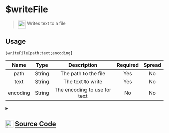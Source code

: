# $writeFile
> <img align="top" src="https://upload.wikimedia.org/wikipedia/commons/thumb/e/e4/Infobox_info_icon.svg/160px-Infobox_info_icon.svg.png?20150409153300" alt="image" width="25" height="auto"> Writes text to a file
## Usage
```
$writeFile[path;text;encoding]
```
| Name | Type | Description | Required | Spread
| :---: | :---: | :---: | :---: | :---: |
path | String | The path to the file | Yes | No
text | String | The text to write | Yes | No
encoding | String | The encoding to use for text | No | No
<details>
<summary>
    
## <img align="top" src="https://cdn4.iconfinder.com/data/icons/iconsimple-logotypes/512/github-512.png" alt="image" width="25" height="auto">  [Source Code](https://github.com/tryforge/ForgeScript-V2/blob/main/src/native/writeFile.ts)
    
</summary>
    
```ts
import { writeFileSync } from "fs"
import { ArgType, NativeFunction, Return } from "../structures"

export default new NativeFunction({
    name: "$writeFile",
    version: "1.0.0",
    description: "Writes text to a file",
    unwrap: true,
    brackets: true,
    args: [
        {
            name: "path",
            description: "The path to the file",
            rest: false,
            required: true,
            type: ArgType.String,
        },
        {
            name: "text",
            description: "The text to write",
            rest: false,
            type: ArgType.String,
            required: true,
        },
        {
            name: "encoding",
            description: "The encoding to use for text",
            rest: false,
            type: ArgType.String,
        },
    ],
    execute(_, [path, data, encoding]) {
        // eslint-disable-next-line no-undef
        writeFileSync(path, data, { encoding: (encoding as BufferEncoding) || "utf-8" })

        return this.success()
    },
})

```
    
</details>